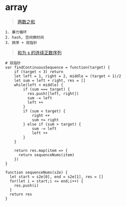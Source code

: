 # array

> [两数之和]()

```
1. 暴力循环
2. hash, 空间换时间
3. 排序 + 双指针
```

> [和为 s 的连续正数序列](https://leetcode-cn.com/problems/he-wei-sde-lian-xu-zheng-shu-xu-lie-lcof/)

```
# 双指针
var findContinuousSequence = function(target) {
    if (target < 3) return
    let left = 1, right = 2, middle = (target + 1)/2
    let sum = left + right, res = []
    while(left < middle) {
        if (sum === target) {
          res.push([left, right])
          sum -= left
          left ++
        }
        if (sum < target) {
            right ++
            sum += right
        } else if (sum > target) {
            sum -= left
            left ++
        }
    }

    return res.map(item => {
      return sequenceNums(item)
    })
}

function sequenceNums(s2e) {
  let start = s2e[0], end = s2e[1], res = []
  for(let i = start;i <= end;i++) {
    res.push(i)
  }
  return res
}
```
